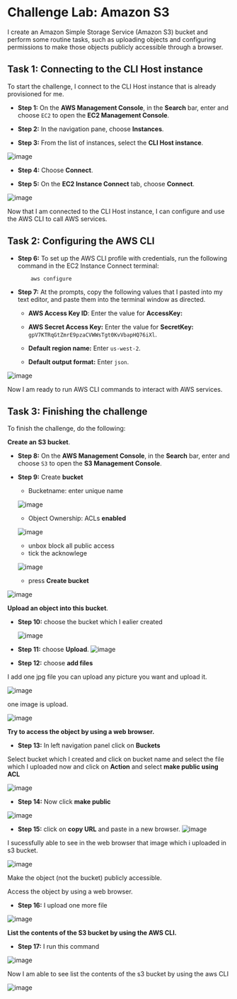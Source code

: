 # Challenge Lab: Amazon S3
I create an Amazon Simple Storage Service (Amazon S3) bucket and perform some routine tasks, such as uploading objects and configuring permissions to make those objects publicly accessible through a browser.


## Task 1: Connecting to the CLI Host instance

To start the challenge, I connect to the CLI Host instance that is already provisioned for me.

* **Step 1:** On the **AWS Management Console**, in the **Search** bar, enter and choose `EC2` to open the **EC2 Management Console**.

* **Step 2:** In the navigation pane, choose **Instances**.

* **Step 3:** From the list of instances, select the **CLI Host instance**.
  
![image](https://github.com/rashmisinha07/aws_restart/assets/62481476/57fb5922-39da-4837-81fe-590c3d22c071)

* **Step 4:** Choose **Connect**.

* **Step 5:** On the **EC2 Instance Connect** tab, choose **Connect**.
  
![image](https://github.com/rashmisinha07/aws_restart/assets/62481476/11166a4c-0179-4224-9401-07f7345c983d)

Now that I am connected to the CLI Host instance, I can configure and use the AWS CLI to call AWS services.

## Task 2: Configuring the AWS CLI

* **Step 6:** To set up the AWS CLI profile with credentials, run the following command in the EC2 Instance Connect terminal:

          aws configure

 * **Step 7:** At the prompts, copy the following values that I pasted into my text editor, and paste them into the terminal window as directed.

   * **AWS Access Key ID**: Enter the value for **AccessKey:** 

   * **AWS Secret Access Key:** Enter the value for **SecretKey:** `gpV7KTRqGtZmrE9pzaCVWWsTgt0KvVbapHQ76iXl`.

   * **Default region name:** Enter `us-west-2`.

   * **Default output format:** Enter `json`.
  
![image](https://github.com/rashmisinha07/aws_restart/assets/62481476/ca793b5b-7cf7-453c-ac31-da88824b4386)

Now I am ready to run AWS CLI commands to interact with AWS services.


## Task 3: Finishing the challenge

To finish the challenge, do the following:

**Create an S3 bucket**.

  * **Step 8:** On the **AWS Management Console**, in the **Search** bar, enter and choose `S3` to open the **S3 Management Console**.
    
* **Step 9:** Create **bucket**
  
  * Bucketname: enter unique name
      
   ![image](https://github.com/rashmisinha07/aws_restart/assets/62481476/1e025360-4864-4c6a-9bba-9202ae7c104b)

   * Object Ownership: ACLs **enabled**
     
   ![image](https://github.com/rashmisinha07/aws_restart/assets/62481476/dc1e900a-50ca-49ee-bf7a-7c3254ca2c72)

   * unbox block all public access
   * tick the acknowlege
     
  ![image](https://github.com/rashmisinha07/aws_restart/assets/62481476/e62a475f-23c4-44cf-a34c-5d9f1f59983c)

    *  press **Create bucket**
      
![image](https://github.com/rashmisinha07/aws_restart/assets/62481476/65a828fa-ec87-48bc-8fc0-d18b75b7f1b9)

 **Upload an object into this bucket**.
 
* **Step 10:**  choose the bucket which I ealier created

  ![image](https://github.com/rashmisinha07/aws_restart/assets/62481476/a767bbc2-3bc5-4532-9806-5da14dd09957)


 * **Step 11:**  choose **Upload**.
![image](https://github.com/rashmisinha07/aws_restart/assets/62481476/c693a365-cc23-470c-817d-42dfc56b8157)

* **Step 12:** choose **add files**

I add one jpg file you can upload any picture you want and upload it.

![image](https://github.com/rashmisinha07/aws_restart/assets/62481476/d53f4977-8b62-4a9b-ba0b-871250454fa8)

one image is upload.


![image](https://github.com/rashmisinha07/aws_restart/assets/62481476/e7eb71fc-3539-4f2d-b407-5c3bb2d5456a)


**Try to access the object by using a web browser.** 

* **Step 13:** In left navigation panel click on **Buckets**
  
Select bucket which I created and click on bucket name and select the file which I uploaded now and click on **Action** and select **make public using ACL**

![image](https://github.com/rashmisinha07/aws_restart/assets/62481476/5513a695-f2c6-4239-bcc9-f5b02b34a183)

* **Step 14:** Now click **make public**

![image](https://github.com/rashmisinha07/aws_restart/assets/62481476/c1834085-11a9-49f7-a82c-64116f0c052f)

* **Step 15:** click on **copy URL** and paste in a new browser.
![image](https://github.com/rashmisinha07/aws_restart/assets/62481476/a8b44e86-a077-45e7-921b-b9868d43d495)

I sucessfully able to see in the web browser  that image which i uploaded in s3 bucket.

![image](https://github.com/rashmisinha07/aws_restart/assets/62481476/4f9495c9-a8b9-4f7e-8c15-e17f52ec4cec)


Make the object (not the bucket) publicly accessible.

Access the object by using a web browser. 

* **Step 16:** I upload one more file
  
![image](https://github.com/rashmisinha07/aws_restart/assets/62481476/a4104bab-0fb4-4f35-a2b6-7bfd94d72987)

**List the contents of the S3 bucket by using the AWS CLI.** 

* **Step 17:** I run this command

![image](https://github.com/rashmisinha07/aws_restart/assets/62481476/ef12ec2a-1131-4df2-9359-85779826a594)

Now I am able to see list the contents of the s3 bucket by using the aws CLI

![image](https://github.com/rashmisinha07/aws_restart/assets/62481476/88806469-d2fb-4ee2-a368-24ad6c8b61ff)


 
